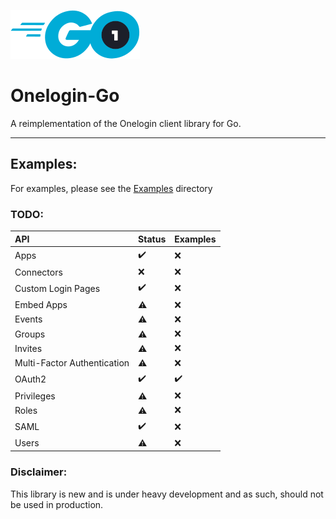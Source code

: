 ![Onelogin-Go Logo](readmeAssets/onelogin-go.png "Onelogin-Go")

# Onelogin-Go

A reimplementation of the Onelogin client library for Go.

---

## Examples:

For examples, please see the [Examples](examples) directory

### TODO:

| **API**                     | **Status**         | **Examples**       |
|:----------------------------|:-------------------|:-------------------|
| Apps                        | :heavy_check_mark: | :x:                |
| Connectors                  | :x:                | :x:                |
| Custom Login Pages          | :heavy_check_mark: | :x:                |
| Embed Apps                  | :warning:          | :x:                |
| Events                      | :warning:          | :x:                |
| Groups                      | :warning:          | :x:                |
| Invites                     | :warning:          | :x:                |
| Multi-Factor Authentication | :warning:          | :x:                |
| OAuth2                      | :heavy_check_mark: | :heavy_check_mark: |
| Privileges                  | :warning:          | :x:                |
| Roles                       | :warning:          | :x:                |
| SAML                        | :heavy_check_mark: | :x:                |
| Users                       | :warning:          | :x:                |

### Disclaimer:

This library is new and is under heavy development and as such, should not be used in production.